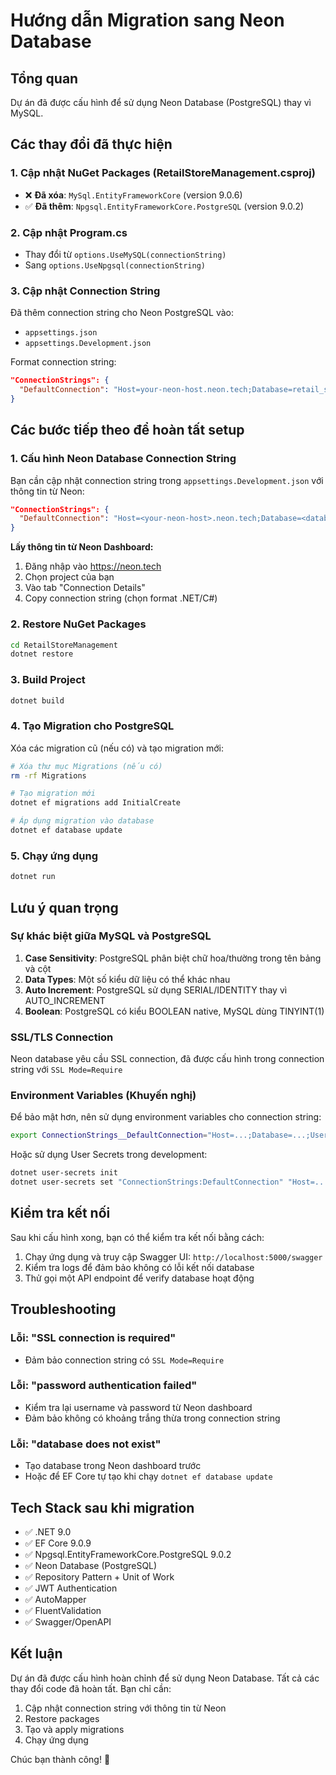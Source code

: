 # Hướng dẫn Migration sang Neon Database

## Tổng quan
Dự án đã được cấu hình để sử dụng Neon Database (PostgreSQL) thay vì MySQL.

## Các thay đổi đã thực hiện

### 1. Cập nhật NuGet Packages (RetailStoreManagement.csproj)
- ❌ **Đã xóa**: `MySql.EntityFrameworkCore` (version 9.0.6)
- ✅ **Đã thêm**: `Npgsql.EntityFrameworkCore.PostgreSQL` (version 9.0.2)

### 2. Cập nhật Program.cs
- Thay đổi từ `options.UseMySQL(connectionString)` 
- Sang `options.UseNpgsql(connectionString)`

### 3. Cập nhật Connection String
Đã thêm connection string cho Neon PostgreSQL vào:
- `appsettings.json`
- `appsettings.Development.json`

Format connection string:
```json
"ConnectionStrings": {
  "DefaultConnection": "Host=your-neon-host.neon.tech;Database=retail_store_db;Username=your-username;Password=your-password;SSL Mode=Require"
}
```

## Các bước tiếp theo để hoàn tất setup

### 1. Cấu hình Neon Database Connection String
Bạn cần cập nhật connection string trong `appsettings.Development.json` với thông tin từ Neon:

```json
"ConnectionStrings": {
  "DefaultConnection": "Host=<your-neon-host>.neon.tech;Database=<database-name>;Username=<username>;Password=<password>;SSL Mode=Require"
}
```

**Lấy thông tin từ Neon Dashboard:**
1. Đăng nhập vào https://neon.tech
2. Chọn project của bạn
3. Vào tab "Connection Details"
4. Copy connection string (chọn format .NET/C#)

### 2. Restore NuGet Packages
```bash
cd RetailStoreManagement
dotnet restore
```

### 3. Build Project
```bash
dotnet build
```

### 4. Tạo Migration cho PostgreSQL
Xóa các migration cũ (nếu có) và tạo migration mới:

```bash
# Xóa thư mục Migrations (nếu có)
rm -rf Migrations

# Tạo migration mới
dotnet ef migrations add InitialCreate

# Áp dụng migration vào database
dotnet ef database update
```

### 5. Chạy ứng dụng
```bash
dotnet run
```

## Lưu ý quan trọng

### Sự khác biệt giữa MySQL và PostgreSQL

1. **Case Sensitivity**: PostgreSQL phân biệt chữ hoa/thường trong tên bảng và cột
2. **Data Types**: Một số kiểu dữ liệu có thể khác nhau
3. **Auto Increment**: PostgreSQL sử dụng SERIAL/IDENTITY thay vì AUTO_INCREMENT
4. **Boolean**: PostgreSQL có kiểu BOOLEAN native, MySQL dùng TINYINT(1)

### SSL/TLS Connection
Neon database yêu cầu SSL connection, đã được cấu hình trong connection string với `SSL Mode=Require`

### Environment Variables (Khuyến nghị)
Để bảo mật hơn, nên sử dụng environment variables cho connection string:

```bash
export ConnectionStrings__DefaultConnection="Host=...;Database=...;Username=...;Password=...;SSL Mode=Require"
```

Hoặc sử dụng User Secrets trong development:
```bash
dotnet user-secrets init
dotnet user-secrets set "ConnectionStrings:DefaultConnection" "Host=...;Database=...;Username=...;Password=...;SSL Mode=Require"
```

## Kiểm tra kết nối

Sau khi cấu hình xong, bạn có thể kiểm tra kết nối bằng cách:

1. Chạy ứng dụng và truy cập Swagger UI: `http://localhost:5000/swagger`
2. Kiểm tra logs để đảm bảo không có lỗi kết nối database
3. Thử gọi một API endpoint để verify database hoạt động

## Troubleshooting

### Lỗi: "SSL connection is required"
- Đảm bảo connection string có `SSL Mode=Require`

### Lỗi: "password authentication failed"
- Kiểm tra lại username và password từ Neon dashboard
- Đảm bảo không có khoảng trắng thừa trong connection string

### Lỗi: "database does not exist"
- Tạo database trong Neon dashboard trước
- Hoặc để EF Core tự tạo khi chạy `dotnet ef database update`

## Tech Stack sau khi migration

- ✅ .NET 9.0
- ✅ EF Core 9.0.9
- ✅ Npgsql.EntityFrameworkCore.PostgreSQL 9.0.2
- ✅ Neon Database (PostgreSQL)
- ✅ Repository Pattern + Unit of Work
- ✅ JWT Authentication
- ✅ AutoMapper
- ✅ FluentValidation
- ✅ Swagger/OpenAPI

## Kết luận

Dự án đã được cấu hình hoàn chỉnh để sử dụng Neon Database. Tất cả các thay đổi code đã hoàn tất. Bạn chỉ cần:
1. Cập nhật connection string với thông tin từ Neon
2. Restore packages
3. Tạo và apply migrations
4. Chạy ứng dụng

Chúc bạn thành công! 🚀
